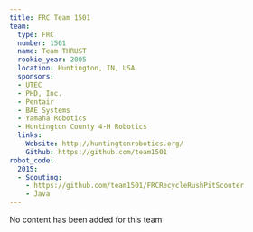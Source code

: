```yaml
---
title: FRC Team 1501
team:
  type: FRC
  number: 1501
  name: Team THRUST
  rookie_year: 2005
  location: Huntington, IN, USA
  sponsors:
  - UTEC
  - PHD, Inc.
  - Pentair
  - BAE Systems
  - Yamaha Robotics
  - Huntington County 4-H Robotics
  links:
    Website: http://huntingtonrobotics.org/
    Github: https://github.com/team1501
robot_code:
  2015:
  - Scouting:
    - https://github.com/team1501/FRCRecycleRushPitScouter
    - Java
---
```


No content has been added for this team